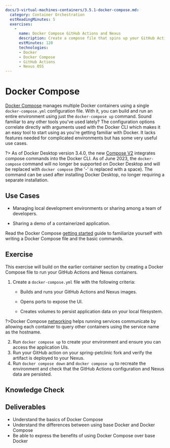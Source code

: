 ```yaml
---
docs/3-virtual-machines-containers/3.5.1-docker-compose.md:
  category: Container Orchestration
  estReadingMinutes: 5
  exercises:
    -
      name: Docker Compose GitHub Actions and Nexus
      description: Create a compose file that spins up your GitHub Actions and Nexus containers, exposing ports, and using volumes for persistent storage
      estMinutes: 120
      technologies:
      - Docker
      - Docker Compose
      - GitHub Actions
      - Nexus OSS
---
```


# Docker Compose

[Docker Compose](https://docs.docker.com/compose/) manages multiple Docker containers using a single `docker-compose.yml` configuration file. With it, you can build and run an entire environment using just the `docker-compose up` command. Sound familiar to any other tools you've used lately? The configuration options correlate directly with arguments used with the Docker CLI which makes it an easy tool to start using as you're getting familiar with Docker. It lacks features needed for complicated environments but has some very useful use cases.

?> As of Docker Desktop version 3.4.0, the new [Compose V2](https://docs.docker.com/compose/cli-command/) integrates compose commands into the Docker CLI. As of June 2023, the `docker-compose` command will no longer be supported on Docker Desktop and will be replaced with `docker compose` (the '-' is replaced with a space). The command can be used after installing Docker Desktop, no longer requiring a separate installation.

## Use Cases

- Managing local development environments or sharing among a team of developers.

- Sharing a demo of a containerized application.

Read the Docker Compose [getting started](https://docs.docker.com/compose/gettingstarted/) guide to familiarize yourself with writing a Docker Compose file and the basic commands.

## Exercise

This exercise will build on the earlier container section by creating a Docker Compose file to run your GitHub Actions and Nexus containers.

1. Create a `docker-compose.yml` file with the following criteria:

    - Builds and runs your GitHub Actions and Nexus images.

    - Opens ports to expose the UI.

    - Creates volumes to persist application data on your local filesystem.

?>Docker Compose [networking](https://docs.docker.com/compose/networking/) helps running services communicate by allowing each container to query other containers using the service name as the hostname.

2. Run `docker compose up` to create your environment and ensure you can access the application UIs.
3. Run your GitHub action on your spring-petclinic fork and verify the artifact is deployed to your Nexus.
4. Run `docker compose down` and `docker compose up` to recreate the environment and check that the GitHub Actions configuration and Nexus data are persisted.

## Knowledge Check

<div class="quizdown">
  <div id="chapter-3/3.5.1/docker-compose-quiz.js"></div>
</div>

## Deliverables

- Understand the basics of Docker Compose
- Understand the differences between using base Docker and Docker Compose
- Be able to express the benefits of using Docker Compose over base Docker
